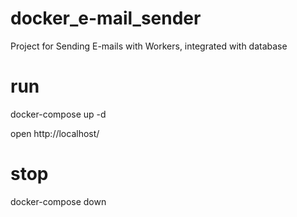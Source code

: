 # docker_e-mail_sender
Project for Sending E-mails with Workers, integrated with database

# run
docker-compose up -d     

open http://localhost/

# stop
docker-compose down